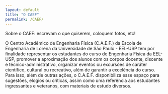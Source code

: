 ```yaml
---
layout: default
title: "O CAEF"
permalink: /CAEF/
---
```


Sobre o CAEF: escrevam o que quiserem, coloquem fotos, etc!

O Centro Acadêmico de Engenharia Física (C.A.E.F.) da Escola de Engenharia de Lorena da Universidade de São Paulo - EEL-USP tem por finalidade representar os estudantes do curso de Engenharia Física da EEL-USP, promover a aproximação dos alunos com os corpos docente, discente e técnico-administrativo, organizar eventos ou excursões de caráter científico, cultural ou recreativo, além de garantir a excelência do curso. Para isso, além de outras ações, o C.A.E.F. disponibiliza esse espaço para sugestões, elogios ou críticas, assim como uma referência aos estudantes ingressantes e veteranos, com materiais de estudo diversos.